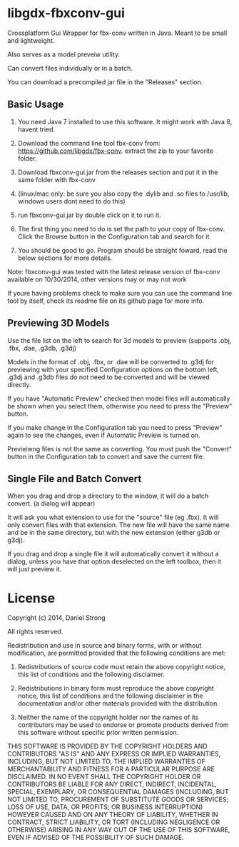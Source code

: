 libgdx-fbxconv-gui
==================

Crossplatform Gui Wrapper for fbx-conv written in Java. Meant to be small and lightweight.

Also serves as a model preveiw utility.

Can convert files individually or in a batch.

You can download a precompiled jar file in the "Releases" section.


Basic Usage
---------------

1. You need Java 7 installed to use this software. It might work with Java 8, havent tried.

2. Download the command line tool fbx-conv from: https://github.com/libgdx/fbx-conv. extract the zip to your favorite folder.

3. Download fbxconv-gui.jar from the releases section and put it in the same folder with fbx-conv

4. (linux/mac only: be sure you also copy the .dylib and .so files to /usr/lib, windows users dont need to do this)

5. run fbxconv-gui.jar by double click on it to run it.

6. The first thing you need to do is set the path to your copy of fbx-conv. Click the Browse button in the Configuration tab and search for it.

7. You should be good to go. Program should be straight foward, read the below sections for more details.

Note: fbxconv-gui was tested with the latest release version of fbx-conv available on 10/30/2014, other versions may or may not work

If youre having problems check to make sure you can use the command line tool by itself, check its readme file on its github page for more info.


Previewing 3D Models
---------------

Use the file list on the left to search for 3d models to preview (supports .obj, .fbx, .dae, .g3db, .g3dj)

Models in the format of .obj, .fbx, or .dae will be converted to .g3dj for previewing with your specified Configuration options on the bottom left, .g3dj and .g3db files do not need to be converted and will be viewed directly.

If you have "Automatic Preview" checked then model files will automatically be shown when you select them, otherwise you need to press the "Preview" button.

If you make change in the Configuration tab you need to press "Preview" again to see the changes, even if Automatic Preview is turned on.

Previeiwng files is not the same as converting. You must push the "Convert" button in the Configuration tab to convert and save the current file.


Single File and Batch Convert
---------------

When you drag and drop a directory to the window, it will do a batch convert. (a dialog will appear)

It will ask you what extension to use for the "source" file (eg .fbx). It will only convert files with that extension. The new file will have the same name and be in the same directory, but with the new extension (either g3db or g3dj).

If you drag and drop a single file it will automatically convert it without a dialog, unless you have that option deselected on the left toolbox, then it will just preview it.


License
==================

Copyright (c) 2014, Daniel Strong

All rights reserved.

Redistribution and use in source and binary forms, with or without modification, are permitted provided that the following conditions are met:

1. Redistributions of source code must retain the above copyright notice, this list of conditions and the following disclaimer.

2. Redistributions in binary form must reproduce the above copyright notice, this list of conditions and the following disclaimer in the documentation and/or other materials provided with the distribution.

3. Neither the name of the copyright holder nor the names of its contributors may be used to endorse or promote products derived from this software without specific prior written permission.

THIS SOFTWARE IS PROVIDED BY THE COPYRIGHT HOLDERS AND CONTRIBUTORS "AS IS" AND ANY EXPRESS OR IMPLIED WARRANTIES, INCLUDING, BUT NOT LIMITED TO, THE IMPLIED WARRANTIES OF MERCHANTABILITY AND FITNESS FOR A PARTICULAR PURPOSE ARE DISCLAIMED. IN NO EVENT SHALL THE COPYRIGHT HOLDER OR CONTRIBUTORS BE LIABLE FOR ANY DIRECT, INDIRECT, INCIDENTAL, SPECIAL, EXEMPLARY, OR CONSEQUENTIAL DAMAGES (INCLUDING, BUT NOT LIMITED TO, PROCUREMENT OF SUBSTITUTE GOODS OR SERVICES; LOSS OF USE, DATA, OR PROFITS; OR BUSINESS INTERRUPTION) HOWEVER CAUSED AND ON ANY THEORY OF LIABILITY, WHETHER IN CONTRACT, STRICT LIABILITY, OR TORT (INCLUDING NEGLIGENCE OR OTHERWISE) ARISING IN ANY WAY OUT OF THE USE OF THIS SOFTWARE, EVEN IF ADVISED OF THE POSSIBILITY OF SUCH DAMAGE.



